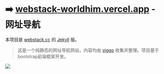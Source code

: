 # ➡️ [webstack-worldhim.vercel.app](webstack-worldhim.vercel.app) - 网址导航

本项目是 [webstack.cc](https://github.com/WebStackPage/WebStackPage.github.io) 的 [Jekyll](https://jekyllrb.com/) 版。

> 这是一个纯静态的网址导航网站，内容均由 [viggo](http://viggoz.com/) 收集并整理。项目基于bootstrap前端框架开发。

![](webstack-worldhim.vercel.app/assets/images/preview.gif)
